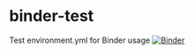 # binder-test

Test environment.yml for Binder usage
[![Binder](https://mybinder.org/badge_logo.svg)](https://mybinder.org/v2/gh/thomas-bc/binder-test/master)
